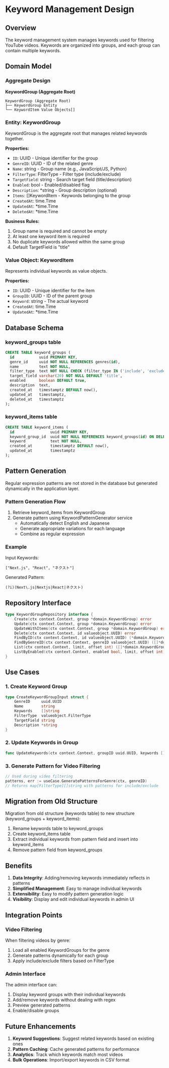 # Keyword Management Design

## Overview

The keyword management system manages keywords used for filtering YouTube videos. Keywords are organized into groups, and each group can contain multiple keywords.

## Domain Model

### Aggregate Design

**KeywordGroup (Aggregate Root)**
```
KeywordGroup (Aggregate Root)
├── KeywordGroup Entity
└── KeywordItem Value Objects[]
```

### Entity: KeywordGroup

KeywordGroup is the aggregate root that manages related keywords together.

**Properties:**
- `ID`: UUID - Unique identifier for the group
- `GenreID`: UUID - ID of the related genre
- `Name`: string - Group name (e.g., JavaScript/JS, Python)
- `FilterType`: FilterType - Filter type (include/exclude)
- `TargetField`: string - Search target field (title/description)
- `Enabled`: bool - Enabled/disabled flag
- `Description`: *string - Group description (optional)
- `Items`: []KeywordItem - Keywords belonging to the group
- `CreatedAt`: time.Time
- `UpdatedAt`: *time.Time
- `DeletedAt`: *time.Time

**Business Rules:**
1. Group name is required and cannot be empty
2. At least one keyword item is required
3. No duplicate keywords allowed within the same group
4. Default TargetField is "title"

### Value Object: KeywordItem

Represents individual keywords as value objects.

**Properties:**
- `ID`: UUID - Unique identifier for the item
- `GroupID`: UUID - ID of the parent group
- `Keyword`: string - The actual keyword
- `CreatedAt`: time.Time
- `UpdatedAt`: *time.Time

## Database Schema

### keyword_groups table
```sql
CREATE TABLE keyword_groups (
  id           uuid PRIMARY KEY,
  genre_id     uuid NOT NULL REFERENCES genres(id),
  name         text NOT NULL,
  filter_type  text NOT NULL CHECK (filter_type IN ('include', 'exclude')),
  target_field varchar(20) NOT NULL DEFAULT 'title',
  enabled      boolean DEFAULT true,
  description  text,
  created_at   timestamptz DEFAULT now(),
  updated_at   timestamptz,
  deleted_at   timestamptz
);
```

### keyword_items table
```sql
CREATE TABLE keyword_items (
  id                uuid PRIMARY KEY,
  keyword_group_id  uuid NOT NULL REFERENCES keyword_groups(id) ON DELETE CASCADE,
  keyword           text NOT NULL,
  created_at        timestamptz DEFAULT now(),
  updated_at        timestamptz
);
```

## Pattern Generation

Regular expression patterns are not stored in the database but generated dynamically in the application layer.

### Pattern Generation Flow

1. Retrieve keyword_items from KeywordGroup
2. Generate pattern using KeywordPatternGenerator service
   - Automatically detect English and Japanese
   - Generate appropriate variations for each language
   - Combine as regular expression

### Example

Input Keywords:
```
["Next.js", "React", "ネクスト"]
```

Generated Pattern:
```
(?i)(Next\.js|Nextjs|React|ネクスト)
```

## Repository Interface

```go
type KeywordGroupRepository interface {
    Create(ctx context.Context, group *domain.KeywordGroup) error
    Update(ctx context.Context, group *domain.KeywordGroup) error
    UpdateWithItems(ctx context.Context, group *domain.KeywordGroup) error
    Delete(ctx context.Context, id valueobject.UUID) error
    FindByID(ctx context.Context, id valueobject.UUID) (*domain.KeywordGroup, error)
    FindByGenreID(ctx context.Context, genreID valueobject.UUID) ([]*domain.KeywordGroup, error)
    List(ctx context.Context, limit, offset int) ([]*domain.KeywordGroup, error)
    ListByEnabled(ctx context.Context, enabled bool, limit, offset int) ([]*domain.KeywordGroup, error)
}
```

## Use Cases

### 1. Create Keyword Group
```go
type CreateKeywordGroupInput struct {
    GenreID     uuid.UUID
    Name        string
    Keywords    []string
    FilterType  valueobject.FilterType
    TargetField string
    Description *string
}
```

### 2. Update Keywords in Group
```go
func UpdateKeywords(ctx context.Context, groupID uuid.UUID, keywords []string) (*domain.KeywordGroup, error)
```

### 3. Generate Pattern for Video Filtering
```go
// Used during video filtering
patterns, err := useCase.GeneratePatternsForGenre(ctx, genreID)
// Returns map[FilterType][]string with patterns for include/exclude
```

## Migration from Old Structure

Migration from old structure (keywords table) to new structure (keyword_groups + keyword_items):

1. Rename keywords table to keyword_groups
2. Create keyword_items table
3. Extract individual keywords from pattern field and insert into keyword_items
4. Remove pattern field from keyword_groups

## Benefits

1. **Data Integrity**: Adding/removing keywords immediately reflects in patterns
2. **Simplified Management**: Easy to manage individual keywords
3. **Extensibility**: Easy to modify pattern generation logic
4. **Visibility**: Display and edit individual keywords in admin UI

## Integration Points

### Video Filtering
When filtering videos by genre:
1. Load all enabled KeywordGroups for the genre
2. Generate patterns dynamically for each group
3. Apply include/exclude filters based on FilterType

### Admin Interface
The admin interface can:
1. Display keyword groups with their individual keywords
2. Add/remove keywords without dealing with regex
3. Preview generated patterns
4. Enable/disable groups

## Future Enhancements

1. **Keyword Suggestions**: Suggest related keywords based on existing ones
2. **Pattern Caching**: Cache generated patterns for performance
3. **Analytics**: Track which keywords match most videos
4. **Bulk Operations**: Import/export keywords in CSV format